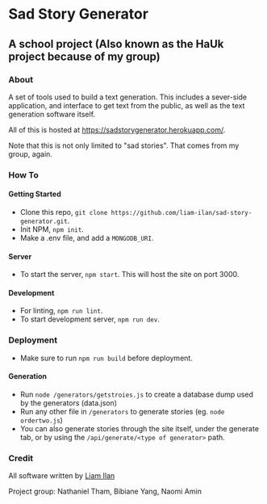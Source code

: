# Sad Story Generator
## A school project (Also known as the HaUk project because of my group)

### About
A set of tools used to build a text generation. This includes a sever-side application, and interface to get text from the public, as well as the text generation software itself.

All of this is hosted at https://sadstorygenerator.herokuapp.com/.

Note that this is not only limited to "sad stories". That comes from my group, again.

### How To

#### Getting Started
- Clone this repo, `git clone https://github.com/liam-ilan/sad-story-generator.git`.
- Init NPM, `npm init`.
- Make a .env file, and add a `MONGODB_URI`.

#### Server
- To start the server, `npm start`. This will host the site on port 3000.

#### Development
- For linting, `npm run lint`.
- To start development server, `npm run dev`.

### Deployment
- Make sure to run `npm run build` before deployment.

#### Generation
- Run `node /generators/getstroies.js` to create a database dump used by the generators (data.json)
- Run any other file in `/generators` to generate stories (eg. `node ordertwo.js`)
- You can also generate stories through the site itself, under the generate tab, or by using the `/api/generate/<type of generator>` path.

### Credit
All software written by [Liam Ilan](https://liamilan.surge.sh)

Project group: Nathaniel Tham, Bibiane Yang, Naomi Amin